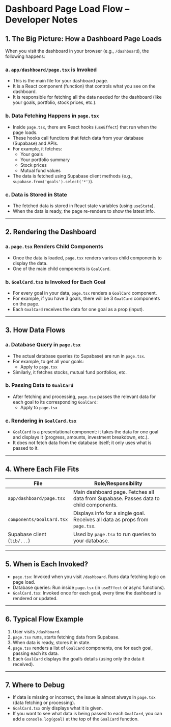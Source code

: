 
# Dashboard Page Load Flow – Developer Notes

## 1. The Big Picture: How a Dashboard Page Loads

When you visit the dashboard in your browser (e.g., `/dashboard`), the following happens:

### a. `app/dashboard/page.tsx` is Invoked
- This is the main file for your dashboard page.
- It is a React component (function) that controls what you see on the dashboard.
- It is responsible for fetching all the data needed for the dashboard (like your goals, portfolio, stock prices, etc.).

### b. Data Fetching Happens in `page.tsx`
- Inside `page.tsx`, there are React hooks (`useEffect`) that run when the page loads.
- These hooks call functions that fetch data from your database (Supabase) and APIs.
- For example, it fetches:
  - Your goals
  - Your portfolio summary
  - Stock prices
  - Mutual fund values
- The data is fetched using Supabase client methods (e.g., `supabase.from('goals').select('*')`).

### c. Data is Stored in State
- The fetched data is stored in React state variables (using `useState`).
- When the data is ready, the page re-renders to show the latest info.

---

## 2. Rendering the Dashboard

### a. `page.tsx` Renders Child Components
- Once the data is loaded, `page.tsx` renders various child components to display the data.
- One of the main child components is `GoalCard`.

### b. `GoalCard.tsx` is Invoked for Each Goal
- For every goal in your data, `page.tsx` renders a `GoalCard` component.
- For example, if you have 3 goals, there will be 3 `GoalCard` components on the page.
- Each `GoalCard` receives the data for one goal as a prop (input).

---

## 3. How Data Flows

### a. Database Query in `page.tsx`
- The actual database queries (to Supabase) are run in `page.tsx`.
- For example, to get all your goals:
  - Apply to `page.tsx`
- Similarly, it fetches stocks, mutual fund portfolios, etc.

### b. Passing Data to `GoalCard`
- After fetching and processing, `page.tsx` passes the relevant data for each goal to its corresponding `GoalCard`:
  - Apply to `page.tsx`

### c. Rendering in `GoalCard.tsx`
- `GoalCard` is a presentational component: it takes the data for one goal and displays it (progress, amounts, investment breakdown, etc.).
- It does not fetch data from the database itself; it only uses what is passed to it.

---

## 4. Where Each File Fits

| File | Role/Responsibility |
|------|----------------------|
| `app/dashboard/page.tsx` | Main dashboard page. Fetches all data from Supabase. Passes data to child components. |
| `components/GoalCard.tsx` | Displays info for a single goal. Receives all data as props from `page.tsx`. |
| Supabase client (`lib/...`) | Used by `page.tsx` to run queries to your database. |

---

## 5. When is Each Invoked?

- `page.tsx`: Invoked when you visit `/dashboard`. Runs data fetching logic on page load.
- Database queries: Run inside `page.tsx` (in `useEffect` or async functions).
- `GoalCard.tsx`: Invoked once for each goal, every time the dashboard is rendered or updated.

---

## 6. Typical Flow Example

1. User visits `/dashboard`.
2. `page.tsx` runs, starts fetching data from Supabase.
3. When data is ready, stores it in state.
4. `page.tsx` renders a list of `GoalCard` components, one for each goal, passing each its data.
5. Each `GoalCard` displays the goal’s details (using only the data it received).

---

## 7. Where to Debug

- If data is missing or incorrect, the issue is almost always in `page.tsx` (data fetching or processing).
- `GoalCard.tsx` only displays what it is given.
- If you want to see what data is being passed to each `GoalCard`, you can add a `console.log(goal)` at the top of the `GoalCard` function.
